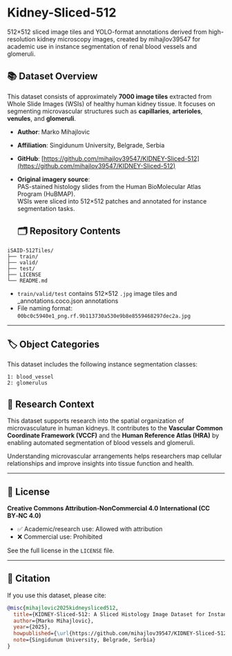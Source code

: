 # Kidney-Sliced-512
512×512 sliced image tiles and YOLO-format annotations derived from high-resolution kidney microscopy images, created by mihajlov39547 for academic use in instance segmentation of renal blood vessels and glomeruli.

## 📚 Dataset Overview

This dataset consists of approximately **7000 image tiles** extracted from Whole Slide Images (WSIs) of healthy human kidney tissue. It focuses on segmenting microvascular structures such as **capillaries**, **arterioles**, **venules**, and **glomeruli**.

- **Author**: Marko Mihajlovic  
- **Affiliation**: Singidunum University, Belgrade, Serbia  
- **GitHub**: [https://github.com/mihajlov39547/KIDNEY-Sliced-512](https://github.com/mihajlov39547/KIDNEY-Sliced-512)

- **Original imagery source**:  
  PAS-stained histology slides from the Human BioMolecular Atlas Program (HuBMAP).  
  WSIs were sliced into 512×512 patches and annotated for instance segmentation tasks.

  ## 🗂️ Repository Contents
```
iSAID-512Tiles/
├── train/
├── valid/
├── test/
├── LICENSE
└── README.md
```

- `train/valid/test` contains 512×512 `.jpg` image tiles and _annotations.coco.json annotations
- File naming format: `00bc0c5940e1_png.rf.9b113730a530e9b8e8559468297dec2a.jpg`

---

## 🏷️ Object Categories

This dataset includes the following instance segmentation classes:

```
1: blood_vessel
2: glomerulus
```

## 🧪 Research Context

This dataset supports research into the spatial organization of microvasculature in human kidneys. It contributes to the **Vascular Common Coordinate Framework (VCCF)** and the **Human Reference Atlas (HRA)** by enabling automated segmentation of blood vessels and glomeruli.

Understanding microvascular arrangements helps researchers map cellular relationships and improve insights into tissue function and health.

---

## 📜 License

**Creative Commons Attribution‑NonCommercial 4.0 International (CC BY‑NC 4.0)**

- ✅ Academic/research use: Allowed with attribution  
- ❌ Commercial use: Prohibited

See the full license in the `LICENSE` file.

---

## 📖 Citation

If you use this dataset, please cite:

```bibtex
@misc{mihajlovic2025kidneysliced512,
  title={KIDNEY-Sliced-512: A Sliced Histology Image Dataset for Instance Segmentation of Renal Microvasculature},
  author={Marko Mihajlovic},
  year={2025},
  howpublished={\url{https://github.com/mihajlov39547/KIDNEY-Sliced-512}},
  note={Singidunum University, Belgrade, Serbia}
}
